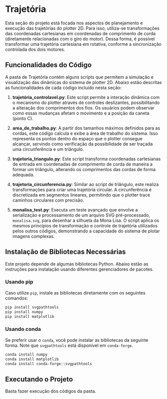 # Trajetória

Esta seção do projeto está focada nos aspectos de planejamento e execução das trajetórias do plotter 2D. Para isso, utiliza-se transformações das coordenadas cartesianas em coordenadas de comprimento de corda (diretamente relacionadas com o giro do motor). Dessa forma, é possível transformar uma trajetória cartesiana em rotativa, conforme a sincronização controlada dos dois motores.

## Funcionalidades do Código

A pasta de Trajetória contém alguns scripts que permitem a simulação e visualização das dinâmicas do sistema de plotter 2D. Abaixo estão descritas as funcionalidades de cada código incluído nesta seção:

1. **trajetória_controlavel.py**: Este script permite a interação dinâmica com o mecanismo do plotter através de controles deslizantes, possibilitando a alteração dos comprimentos dos fios. Os usuários podem observar como essas mudanças afetam o movimento e a posição da caneta (ponto C).

2. **area_de_trabalho.py**: A partir dos tamanhos máximos definidos para as cordas, este código calcula e exibe a área de trabalho do sistema. Isso representa os pontos dentro do espaço que o plotter consegue alcançar, servindo como verificação da possibilidade de ser traçada uma circunferência e um triângulo.

3. **trajetoria_triangulo.py**: Este script transforma coordenadas cartesianas de entrada em coordenadas de comprimento de corda de maneira a formar um triângulo, alterando os comprimentos das cordas de forma adequada. 

4. **trajetoria_circunferencia.py**: Similar ao script de triângulo, este realiza transformações para criar uma trajetória circular. A circunferência é discretizada em segmentos lineares, permitindo que o plotter trace caminhos circulares com precisão.

5. **monalisa_test.py**: Executa um teste avançado que envolve a serialização e processamento de um arquivo SVG pré-processado, `monalisa.svg`, para desenhar a silhueta da Mona Lisa. O script aplica os mesmos princípios de transformação e controle de trajetória utilizados pelos outros códigos, demonstrando a capacidade do sistema de plotar imagens complexas.

## Instalação de Bibliotecas Necessárias

Este projeto depende de algumas bibliotecas Python. Abaixo estão as instruções para instalação usando diferentes gerenciadores de pacotes.

### Usando pip

Caso utilize `pip`, instale as bibliotecas diretamente com os seguintes comandos:

```bash
pip install svgpathtools
pip install numpy
pip install matplotlib
```

### Usando conda

Se preferir usar o `conda`, você pode instalar as bibliotecas da seguinte forma. Note que `svgpathtools` está disponível em `conda-forge`.

```bash
conda install numpy
conda install matplotlib
conda install conda-forge::svgpathtools
```

## Executando o Projeto

Basta fazer execução dos códigos da pasta.
